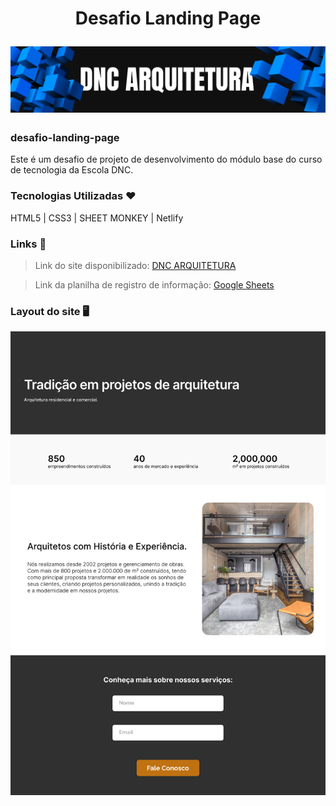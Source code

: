 <h1 align="center">
<p align="center">Desafio Landing Page</p>
<img src="./images/banner-readme.svg" alt="DNC Arquitetura">
</h1>

### desafio-landing-page
Este é um desafio de projeto de desenvolvimento do módulo base do curso de tecnologia da Escola DNC.

### Tecnologias Utilizadas ❤️
HTML5 | CSS3 | SHEET MONKEY | Netlify

### Links 📌
> Link do site disponibilizado: [DNC ARQUITETURA](https://dncarchitecture.netlify.app/)

> Link da planilha de registro de informação: [Google Sheets](https://docs.google.com/spreadsheets/d/15_Ov9_XMfoQk21dt4Yl7H11OPQdf3X6Hc49IbUUu9fs/edit?usp=sharing)

### Layout do site 🖥️
<img src="./images/layout.svg" alt="Layout Site">